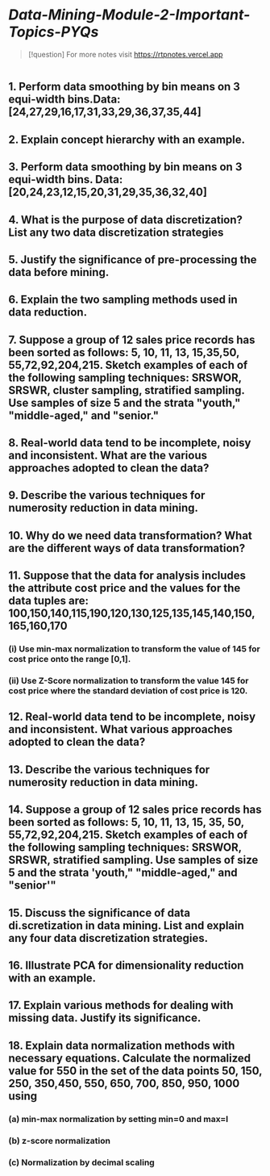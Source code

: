 # *Data-Mining-Module-2-Important-Topics-PYQs*

> [!question] For more notes visit 
> https://rtpnotes.vercel.app

```table-of-contents
```
## 1. Perform data smoothing by bin means on 3 equi-width bins.Data: [24,27,29,16,17,31,33,29,36,37,35,44]

## 2. Explain concept hierarchy with an example.

## 3. Perform data smoothing by bin means on 3 equi-width bins. Data: [20,24,23,12,15,20,31,29,35,36,32,40]

## 4. What is the purpose of data discretization? List any two data discretization strategies

## 5. Justify the significance of pre-processing the data before mining.

## 6. Explain the two sampling methods used in data reduction.

## 7. Suppose a group of 12 sales price records has been sorted as follows: 5, 10, 11, 13, 15,35,50, 55,72,92,204,215. Sketch examples of each of the following sampling techniques: SRSWOR, SRSWR, cluster sampling, stratified sampling. Use samples of size 5 and the strata "youth," "middle-aged," and "senior."

## 8. Real-world data tend to be incomplete, noisy and inconsistent. What are the various approaches adopted to clean the data?

## 9. Describe the various techniques for numerosity reduction in data mining.

## 10. Why do we need data transformation? What are the different ways of data transformation?


## 11. Suppose that the data for analysis includes the attribute cost price and the values for the data tuples are: 100,150,140,115,190,120,130,125,135,145,140,150, 165,160,170
### (i) Use min-max normalization to transform the value of 145 for cost price onto the range [0,1].
### (ii) Use Z-Score normalization to transform the value 145 for cost price where the standard deviation of cost price is 120.



## 12. Real-world data tend to be incomplete, noisy and inconsistent. What various approaches adopted to clean the data?


## 13. Describe the various techniques for numerosity reduction in data mining.

## 14. Suppose a group of 12 sales price records has been sorted as follows: 5, 10, 11, 13, 15, 35, 50, 55,72,92,204,215. Sketch examples of each of the following  sampling techniques: SRSWOR, SRSWR, stratified sampling. Use samples of size 5 and the strata 'youth," "middle-aged," and "senior'"


## 15. Discuss the significance of data di.scretization in data mining. List and explain any four data discretization strategies.

## 16. Illustrate PCA for dimensionality reduction with an example.

## 17. Explain various methods for dealing with missing data. Justify its significance.

## 18. Explain data normalization methods with necessary equations. Calculate the normalized value for 550 in the set of the data points 50, 150, 250, 350,450, 550, 650, 700, 850, 950, 1000 using
### (a) min-max normalization by setting min=0 and max=I
### (b) z-score normalization
### (c) Normalization by decimal scaling

